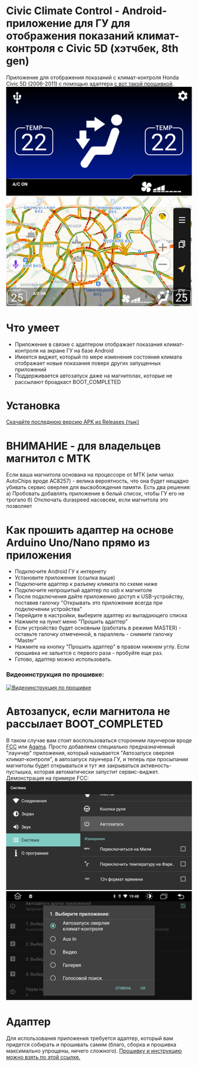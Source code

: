 # Civic Climate Control - Android-приложение для ГУ для отображения показаний климат-контроля с Civic 5D (хэтчбек, 8th gen)
Приложение для отображения показаний с климат-контроля Honda Civic 5D (2006-2011) с помощью адаптера [с вот такой прошивкой](https://github.com/Snow4DV/civic-adapter-platformio). 
</br>
![Pic1](/images/pic1.png)
![Pic2](/images/pic2.png)
# Что умеет
* Приложение в связке с адаптером отображает показания климат-контроля  на экране ГУ на базе Android 
* Имеется виджет, который по мере изменения состояния климата отображает новые показания поверх других запущенных приложений
* Поддерживается автозапуск даже на магнитолах, которые не рассылают броадкаст BOOT\_COMPLETED
# Установка 
[Скачайте последнюю версию APK из Releases {тык}](https://github.com/Snow4DV/CivicClimateControl/releases/latest)
# ВНИМАНИЕ - для владельцев магнитол с MTK
Если ваша магнитола основана на процессоре от МТК (или чипах AutoChips вроде AC8257) - велика вероятность, что она будет нещадно убивать сервис оверлея для высвобождения памяти. Есть два решения: а) Пробовать добавлять приложение в белый список, чтобы ГУ его не трогало б) Отключать duraspeed насовсем, если магнитола это позволяет
# Как прошить адаптер на основе Arduino Uno/Nano прямо из приложения
* Подключите Android ГУ к интернету
* Установите приложение (ссылка выше)
* Подключите адаптер к разъему климата по схеме ниже
* Подключите непрошитый адаптер по usb к магнитоле
* После подключения дайте приложению доступ к USB-устройству, поставив галочку "Открывать это приложение всегда при подключении устройства"
* Перейдите в настройки, выберите адаптер из выпадающего списка 
* Нажмите на пункт меню "Прошить адаптер"
* Если устройство будет основным (работать в режиме MASTER) - оставьте галочку отмеченной, в параллель - снимите галочку "Master"
* Нажмите на кнопку "Прошить адаптер" в правом нижнем углу. Если прошивка не зальется с первого раза - пробуйте еще раз.
* Готово, адаптер можно использовать.  
### Видеоинструкция по прошивке:
[![Видеоинструкция по прошивке](https://img.youtube.com/vi/Pt0uY-M1ryU/0.jpg)](https://www.youtube.com/watch?v=Pt0uY-M1ryU)
# Автозапуск, если магнитола не рассылает BOOT\_COMPLETED
В таком случае вам стоит воспользоваться сторонним лаунчером вроде [FCC](https://4pda.to/forum/index.php?showtopic=882604) или [Agama](https://4pda.to/forum/index.php?showtopic=835814). Просто добавляем специально предназначенный "лаунчер" приложения, который называется "Автозапуск оверлея климат-контроля", в автозапуск лаунчера ГУ, и теперь при просыпании магнитолы будет открываться и тут же закрываться активность-пустышка, которая автоматически запустит сервис-виджет. Демонстрация на примере FCC:
![Pic4](/images/pic4.png)  
![Pic5](/images/pic5.png)  
# Адаптер
Для использования приложения требуется адаптер, который вам придется собирать и прошивать самим (благо, сборка и прошивка максимально упрощены, ничего сложного). [Прошивку и инструкцию можно взять по этой ссылке.](https://github.com/Snow4DV/civic-adapter-platformio)

